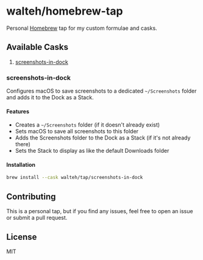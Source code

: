 # walteh/homebrew-tap

Personal [Homebrew](https://brew.sh) tap for my custom formulae and casks.

## Available Casks

1. [screenshots-in-dock](#screenshots-in-dock)

### screenshots-in-dock

Configures macOS to save screenshots to a dedicated `~/Screenshots` folder and adds it to the Dock as a Stack.

#### Features
- Creates a `~/Screenshots` folder (if it doesn't already exist)
- Sets macOS to save all screenshots to this folder
- Adds the Screenshots folder to the Dock as a Stack (if it's not already there)
- Sets the Stack to display as like the default Downloads folder

#### Installation
```bash
brew install --cask walteh/tap/screenshots-in-dock
```

## Contributing

This is a personal tap, but if you find any issues, feel free to open an issue or submit a pull request.

## License

MIT
